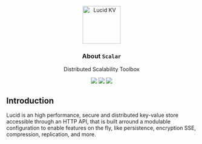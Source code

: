 <p align="center">
  <p align="center">
    <img src="https://www.svgrepo.com/show/579/cube.svg" height="100" alt="Lucid KV" />
  </p>
  <h3 align="center">
  About <code>Scalar</code>
  </h3>
  <p align="center">
    Distributed Scalability Toolbox
  </p>
  <p align="center">
    <a href="https://github.com/clintnetwork/scalar/actions?workflow=Build"><img src="https://github.com/clintnetwork/scalar/workflows/Build/badge.svg" /></a>
    <a href="https://www.rust-lang.org/"><img src="https://img.shields.io/badge/Made%20With-Rust-dea584" /></a>
    <a href="https://github.com/lucid-kv/lucid/blob/master/LICENSE.md"><img src="https://img.shields.io/badge/license-MIT-lightgrey.svg" /></a>
  </p>
</p>

## Introduction

Lucid is an high performance, secure and distributed key-value store accessible through an HTTP API, that is built arround a modulable configuration to enable features on the fly, like persistence, encryption SSE, compression, replication, and more.
